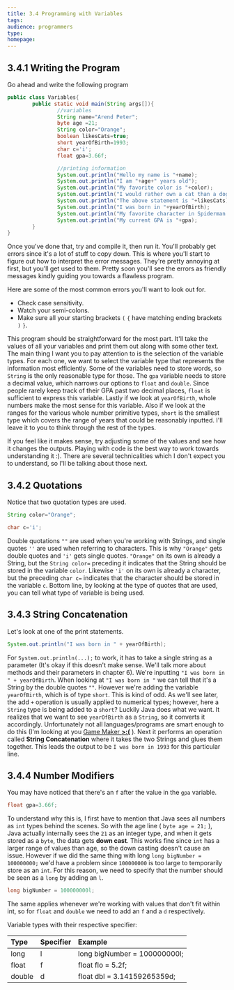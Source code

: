 ```yaml
---
title: 3.4 Programming with Variables
tags:
audience: programmers
type:
homepage:
---
```

## 3.4.1 Writing the Program

Go ahead and write the following program

~~~java
public class Variables{
        public static void main(String args[]){
                //variables
                String name="Arend Peter";
                byte age =21;
                String color="Orange";
                boolean likesCats=true;
                short yearOfBirth=1993;
                char c='i';
                float gpa=3.66f;

                //printing information
                System.out.println("Hello my name is "+name);
                System.out.println("I am "+age+" years old");
                System.out.println("My favorite color is "+color);
                System.out.println("I would rather own a cat than a dog");
                System.out.println("The above statement is "+likesCats);
                System.out.println("I was born in "+yearOfBirth);
                System.out.println("My favorite character in Spiderman is : "+c);
                System.out.println("My current GPA is "+gpa);
        }
}
~~~

Once you've done that, try and compile it, then run it. You'll probably get errors since it's a lot of stuff to copy down. This is where you'll start to figure out how to interpret the error messages. They're pretty annoying at first, but you'll get used to them. Pretty soon you'll see the errors as friendly messages kindly guiding you towards a flawless program.

Here are some of the most common errors you'll want to look out for.

* Check case sensitivity.
* Watch your semi-colons.
* Make sure all your starting brackets `(` `{` have matching ending brackets `)` `}`.

This program should be straightforward for the most part. It'll take the values of all your variables and print them out along with some other text. The main thing I want you to pay attention to is the selection of the variable types. For each one, we want to select the variable type that represents the information most efficiently. Some of the variables need to store words, so `String` is the only reasonable type for those. The `gpa` variable needs to store a decimal value, which narrows our options to `float` and `double`. Since people rarely keep track of their GPA past two decimal places, `float` is sufficient to express this variable. Lastly if we look at `yearOfBirth`, whole numbers make the most sense for this variable. Also if we look at the ranges for the various whole number primitive types, `short` is the smallest type which covers the range of years that could be reasonably inputted. I'll leave it to you to think through the rest of the types.

If you feel like it makes sense, try adjusting some of the values and see how it changes the outputs. Playing with code is the best way to work towards understanding it :). There are several technicalities which I don't expect you to understand, so I'll be talking about those next.

## 3.4.2 Quotations

Notice that two quotation types are used.

~~~java
String color="Orange";

char c='i';
~~~

Double quotations `""` are used when you're working with Strings, and single quotes `''` are used when referring to characters. This is why `"Orange"` gets double quotes and `'i'` gets single quotes. `"Orange"` on its own is already a String, but the `String color=` preceding it indicates that the String should be stored in the variable `color`. Likewise `'i'` on its own is already a character, but the preceding `char c=` indicates that the character should be stored in the variable `c`.
Bottom line, by looking at the type of quotes that are used, you can tell what type of variable is being used.

## 3.4.3 String Concatenation

Let's look at one of the print statements.

~~~java
System.out.println("I was born in " + yearOfBirth);
~~~

For `System.out.println(...);` to work, it has to take a single string as a parameter (It's okay if this doesn't make sense. We'll talk more about methods and their parameters in chapter 6). We're inputting `"I was born in " + yearOfBirth`. When looking at `"I was born in "` we can tell that it's a String by the double quotes `""`. However we're adding the variable `yearOfBirth`, which is of type `short`. This is kind of odd. As we'll see later, the add `+` operation is usually applied to numerical types; however, here a `String` type is being added to a `short`? Luckily Java does what we want. It realizes that we want to see `yearOfBirth` as a `String`, so it converts it accordingly. Unfortunately not all languages/programs are smart enough to do this (I'm looking at you [Game Maker **>:(**](https://www.youtube.com/watch?v=pd-r0e7e3X8) ). Next it performs an operation called **String Concatenation** where it takes the two Strings and glues them together. This leads the output to be `I was born in 1993` for this particular line.

## 3.4.4 Number Modifiers

You may have noticed that there's an `f` after the value in the `gpa` variable.

~~~java
float gpa=3.66f;
~~~

To understand why this is, I first have to mention that Java sees all numbers as `int` types behind the scenes. So with the age line ( `byte age = 21;` ), Java actually internally sees the `21` as an integer type, and when it gets stored as a `byte`, the data gets **down cast**. This works fine since `int` has a larger range of values than age, so the down casting doesn't cause an issue. However if we did the same thing with long `long bigNumber = 100000000;` we'd have a problem since `100000000` is too large to temporarily store as an `int`. For this reason, we need to specify that the number should be seen as a `long` by adding an `l`.

~~~java
long bigNumber = 100000000l;
~~~

The same applies whenever we're working with values that don't fit within int, so for `float` and `double` we need to add an `f` and a `d` respectively.

Variable types with their respective specifier:

| Type | Specifier    | Example |
|:--------|:--------|:------|
| long   | l | long bigNumber = 100000000l; |
| float  | f | float flo = 5.2f; |
| double | d | float dbl = 3.14159265359d; |
